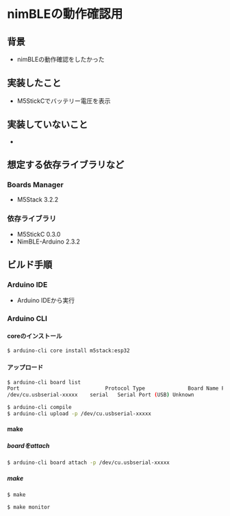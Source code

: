 # nimBLEの動作確認用

## 背景
- nimBLEの動作確認をしたかった

## 実装したこと
- M5StickCでバッテリー電圧を表示

## 実装していないこと
- 

## 想定する依存ライブラリなど
### Boards Manager
- M5Stack 3.2.2

### 依存ライブラリ
- M5StickC 0.3.0
- NimBLE-Arduino 2.3.2

## ビルド手順
### Arduino IDE
- Arduino IDEから実行

### Arduino CLI
#### coreのインストール
```bash
$ arduino-cli core install m5stack:esp32
```

#### アップロード
```bash
$ arduino-cli board list
Port                            Protocol Type              Board Name FQBN Core
/dev/cu.usbserial-xxxxx    serial   Serial Port (USB) Unknown

$ arduino-cli compile
$ arduino-cli upload -p /dev/cu.usbserial-xxxxx
```

#### make
##### boardをattach
```bash
$ arduino-cli board attach -p /dev/cu.usbserial-xxxxx
```

##### make
```bash
$ make
```

```bash
$ make monitor
```
